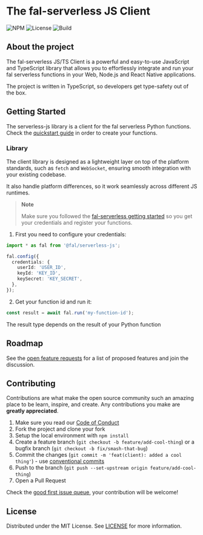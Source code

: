 # The fal-serverless JS Client

![NPM](https://img.shields.io/npm/v/@fal/serverless-js)
![License](https://img.shields.io/github/license/fal-ai/serverless-js)
![Build](https://img.shields.io/github/actions/workflow/status/fal-ai/serverless-js/build)

## About the project

The fal-serverless JS/TS Client is a powerful and easy-to-use JavaScript and TypeScript library that allows you to effortlessly integrate and run your fal serverless functions in your Web, Node.js and React Native applications.

The project is written in TypeScript, so developers get type-safety out of the box.

## Getting Started

The serverless-js library is a client for the fal serverless Python functions. Check the [quickstart guide](https://docs.fal.ai/fal-serverless/quickstart) in order to create your functions.

### Library

The client library is designed as a lightweight layer on top of the platform standards, such as `fetch` and `WebSocket`, ensuring smooth integration with your existing codebase.

It also handle platform differences, so it work seamlessly across different JS runtimes.

> **Note**
>
> Make sure you followed the [fal-serverless getting started]() so you get your credentials and register your functions.

1. First you need to configure your credentials:

```ts
import * as fal from '@fal/serverless-js';

fal.config({
  credentials: {
    userId: 'USER_ID',
    keyId: 'KEY_ID',
    keySecret: 'KEY_SECRET',
  },
});
```

2. Get your function id and run it:

```ts
const result = await fal.run('my-function-id');
```

The result type depends on the result of your Python function

## Roadmap

See the [open feature requests](https://github.com/fal-ai/serverless-js/labels/enhancement) for a list of proposed features and join the discussion.

## Contributing

Contributions are what make the open source community such an amazing place to be learn, inspire, and create. Any contributions you make are **greatly appreciated**.

1. Make sure you read our [Code of Conduct](https://github.com/fal-ai/serverless-js/blob/main/CODE_OF_CONDUCT.md)
2. Fork the project and clone your fork
3. Setup the local environment with `npm install`
4. Create a feature branch (`git checkout -b feature/add-cool-thing`) or a bugfix branch (`git checkout -b fix/smash-that-bug`)
5. Commit the changes (`git commit -m 'feat(client): added a cool thing'`) - use [conventional commits](https://conventionalcommits.org)
6. Push to the branch (`git push --set-upstream origin feature/add-cool-thing`)
7. Open a Pull Request

Check the [good first issue queue](https://github.com/fal-ai/serverless-js/labels/good+first+issue), your contribution will be welcome!

## License

Distributed under the MIT License. See [LICENSE](https://github.com/fal-ai/serverless-js/blob/main/LICENSE) for more information.
